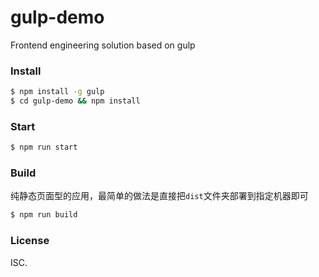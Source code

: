 # gulp-demo

Frontend engineering solution based on gulp

### Install

``` bash
$ npm install -g gulp
$ cd gulp-demo && npm install
```

### Start

``` bash
$ npm run start
```

### Build

纯静态页面型的应用，最简单的做法是直接把`dist`文件夹部署到指定机器即可

``` bash
$ npm run build
```

### License

ISC.
